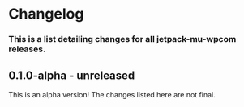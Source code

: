 # Changelog

### This is a list detailing changes for all jetpack-mu-wpcom releases.

## 0.1.0-alpha - unreleased

This is an alpha version! The changes listed here are not final.
